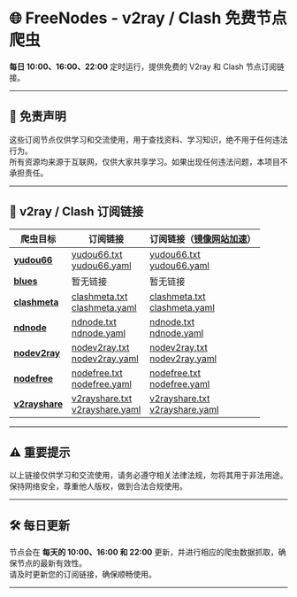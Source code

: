 # 🌐 **FreeNodes - v2ray / Clash 免费节点爬虫**

**每日 10:00、16:00、22:00** 定时运行，提供免费的 V2ray 和 Clash 节点订阅链接。

---

## 🚨 **免责声明**

这些订阅节点仅供学习和交流使用，用于查找资料、学习知识，绝不用于任何违法行为。  
所有资源均来源于互联网，仅供大家共享学习。如果出现任何违法问题，本项目不承担责任。

---

## 🔗 **v2ray / Clash 订阅链接**

| **爬虫目标** | **订阅链接** | **订阅链接（[镜像网站加速](https://ghgo.xyz/)）** |
| ------------ | ------------ | ------------------------------------------------ |
| **[yudou66](https://www.yudou66.com)** | [yudou66.txt](https://raw.githubusercontent.com/shidahuilang/node/main/nodes/yudou66.txt)<br>[yudou66.yaml](https://raw.githubusercontent.com/shidahuilang/node/main/nodes/yudou66.yaml) | [yudou66.txt](https://ghgo.xyz/raw.githubusercontent.com/shidahuilang/node/main/nodes/yudou66.txt)<br>[yudou66.yaml](https://ghgo.xyz/raw.githubusercontent.com/shidahuilang/node/main/nodes/yudou66.yaml) |
| **[blues](https://blues2022.blogspot.com)** | 暂无链接 | 暂无链接 |
| **[clashmeta](https://clash-meta.github.io)** | [clashmeta.txt](https://raw.githubusercontent.com/shidahuilang/node/main/nodes/clashmeta.txt)<br>[clashmeta.yaml](https://raw.githubusercontent.com/shidahuilang/node/main/nodes/clashmeta.yaml) | [clashmeta.txt](https://ghgo.xyz/raw.githubusercontent.com/shidahuilang/node/main/nodes/clashmeta.txt)<br>[clashmeta.yaml](https://ghgo.xyz/raw.githubusercontent.com/shidahuilang/node/main/nodes/clashmeta.yaml) |
| **[ndnode](https://www.naidounode.com)** | [ndnode.txt](https://raw.githubusercontent.com/shidahuilang/node/main/nodes/ndnode.txt)<br>[ndnode.yaml](https://raw.githubusercontent.com/shidahuilang/node/main/nodes/ndnode.yaml) | [ndnode.txt](https://ghgo.xyz/raw.githubusercontent.com/shidahuilang/node/main/nodes/ndnode.txt)<br>[ndnode.yaml](https://ghgo.xyz/raw.githubusercontent.com/shidahuilang/node/main/nodes/ndnode.yaml) |
| **[nodev2ray](https://nodev2ray.com)** | [nodev2ray.txt](https://raw.githubusercontent.com/shidahuilang/node/main/nodes/nodev2ray.txt)<br>[nodev2ray.yaml](https://raw.githubusercontent.com/shidahuilang/node/main/nodes/nodev2ray.yaml) | [nodev2ray.txt](https://ghgo.xyz/raw.githubusercontent.com/shidahuilang/node/main/nodes/nodev2ray.txt)<br>[nodev2ray.yaml](https://ghgo.xyz/raw.githubusercontent.com/shidahuilang/node/main/nodes/nodev2ray.yaml) |
| **[nodefree](https://nodefree.org)** | [nodefree.txt](https://raw.githubusercontent.com/shidahuilang/node/main/nodes/nodefree.txt)<br>[nodefree.yaml](https://raw.githubusercontent.com/shidahuilang/node/main/nodes/nodefree.yaml) | [nodefree.txt](https://ghgo.xyz/raw.githubusercontent.com/shidahuilang/node/main/nodes/nodefree.txt)<br>[nodefree.yaml](https://ghgo.xyz/raw.githubusercontent.com/shidahuilang/node/main/nodes/nodefree.yaml) |
| **[v2rayshare](https://v2rayshare.com)** | [v2rayshare.txt](https://raw.githubusercontent.com/shidahuilang/node/main/nodes/v2rayshare.txt)<br>[v2rayshare.yaml](https://raw.githubusercontent.com/shidahuilang/node/main/nodes/v2rayshare.yaml) | [v2rayshare.txt](https://ghgo.xyz/raw.githubusercontent.com/shidahuilang/node/main/nodes/v2rayshare.txt)<br>[v2rayshare.yaml](https://ghgo.xyz/raw.githubusercontent.com/shidahuilang/node/main/nodes/v2rayshare.yaml) |

---

## ⚠️ **重要提示**

以上链接仅供学习和交流使用，请务必遵守相关法律法规，勿将其用于非法用途。  
保持网络安全，尊重他人版权，做到合法合规使用。

---

## 🛠 **每日更新**

节点会在 **每天的 10:00、16:00 和 22:00** 更新，并进行相应的爬虫数据抓取，确保节点的最新有效性。  
请及时更新您的订阅链接，确保顺畅使用。

---
